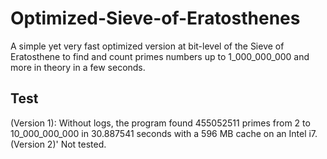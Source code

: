# Optimized-Sieve-of-Eratosthenes
A simple yet very fast optimized version at bit-level of the Sieve of Eratosthene to find and count primes numbers up to 1_000_000_000 and more in theory in a few seconds.

## Test
(Version 1): Without logs, the program found 455052511 primes from 2 to 10_000_000_000 in 30.887541 seconds with a 596 MB cache on an Intel i7.
(Version 2)' Not tested.
